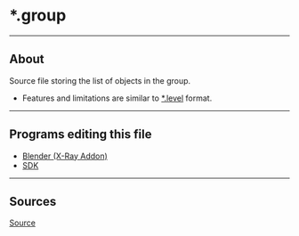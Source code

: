 # *.group

___

## About

Source file storing the list of objects in the group.

- Features and limitations are similar to [*.level](../game-levels/dot-level.md) format.

___

## Programs editing this file

- [Blender (X-Ray Addon)](../../../modding-tools/blender/blender-x-ray-addon-summary.md)
- [SDK](../../../modding-tools/sdk/README.md)

___

## Sources

[Source](https://github.com/PavelBlend/blender-xray/wiki/Formats#group)
